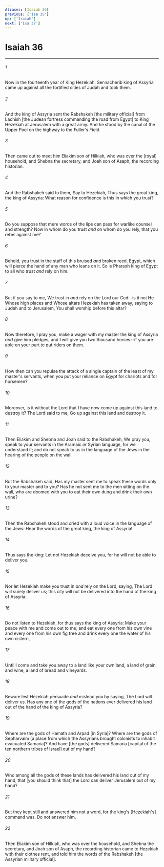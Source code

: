 ```yaml
---
Aliases: [Isaiah 36]
previous: ['Isa 35']
up: ['Isaiah']
next: ['Isa 37']
---
```

# Isaiah 36

***














###### 1 






Now in the fourteenth year of King Hezekiah, Sennacherib king of Assyria came up against all the fortified cities of Judah and took them. 













###### 2 






And the king of Assyria sent the Rabshakeh [the military official] from Lachish [the Judean fortress commanding the road from Egypt] to King Hezekiah at Jerusalem with a great army. And he stood by the canal of the Upper Pool on the highway to the Fuller's Field. 













###### 3 






Then came out to meet him Eliakim son of Hilkiah, who was over the [royal] household, and Shebna the secretary, and Joah son of Asaph, the recording historian. 













###### 4 






And the Rabshakeh said to them, Say to Hezekiah, Thus says the great king, the king of Assyria: What reason for confidence is this in which you trust? 













###### 5 






Do you suppose that mere words of the lips can pass for warlike counsel and strength? Now in whom do you trust _and_ on whom do you rely, that you rebel against me? 













###### 6 






Behold, you trust in the staff of this bruised _and_ broken reed, Egypt, which will pierce the hand of any man who leans on it. So is Pharaoh king of Egypt to all who trust _and_ rely on him. 













###### 7 






But if you say to me, We trust in _and_ rely on the Lord our God--is it not He Whose high places and Whose altars Hezekiah has taken away, saying to Judah and to Jerusalem, You shall worship before this altar? 













###### 8 






Now therefore, I pray you, make a wager with my master the king of Assyria _and_ give him pledges, and I will give you two thousand horses--if you are able on your part to put riders on them. 













###### 9 






How then can you repulse the attack of a single captain of the least of my master's servants, when you put your reliance on Egypt for chariots and for horsemen? 













###### 10 






Moreover, is it without the Lord that I have now come up against this land to destroy it? The Lord said to me, Go up against this land and destroy it. 













###### 11 






Then Eliakim and Shebna and Joah said to the Rabshakeh, We pray you, speak to your servants in the Aramaic _or_ Syrian language, for we understand it; and do not speak to us in the language of the Jews in the hearing of the people on the wall. 













###### 12 






But the Rabshakeh said, Has my master sent me to speak these words only to your master and to you? Has he not sent me to the men sitting on the wall, who are doomed with you to eat their own dung and drink their own urine? 













###### 13 






Then the Rabshakeh stood and cried with a loud voice in the language of the Jews: Hear the words of the great king, the king of Assyria! 













###### 14 






Thus says the king: Let not Hezekiah deceive you, for he will not be able to deliver you. 













###### 15 






Nor let Hezekiah make you trust in _and_ rely on the Lord, saying, The Lord will surely deliver us; this city will not be delivered into the hand of the king of Assyria. 













###### 16 






Do not listen to Hezekiah, for thus says the king of Assyria: Make your peace with me and come out to me; and eat every one from his own vine and every one from his own fig tree and drink every one the water of his own cistern, 













###### 17 






Until I come and take you away to a land like your own land, a land of grain and wine, a land of bread and vineyards. 













###### 18 






Beware lest Hezekiah persuade _and_ mislead you by saying, The Lord will deliver us. Has any one of the gods of the nations ever delivered his land out of the hand of the king of Assyria? 













###### 19 






Where are the gods of Hamath and Arpad [in Syria]? Where are the gods of Sepharvaim [a place from which the Assyrians brought colonists to inhabit evacuated Samaria]? And have [the gods] delivered Samaria [capital of the ten northern tribes of Israel] out of my hand? 













###### 20 






Who among all the gods of these lands has delivered his land out of my hand, that [you should think that] the Lord can deliver Jerusalem out of my hand? 













###### 21 






But they kept still and answered him not a word, for the king's [Hezekiah's] command was, Do not answer him. 













###### 22 






Then Eliakim son of Hilkiah, who was over the household, and Shebna the secretary, and Joah son of Asaph, the recording historian came to Hezekiah with their clothes rent, and told him the words of the Rabshakeh [the Assyrian military official].
